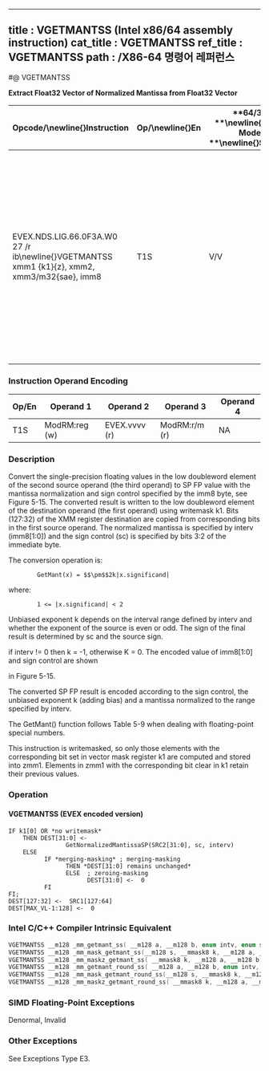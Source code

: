 ----------------------------
title : VGETMANTSS (Intel x86/64 assembly instruction)
cat_title : VGETMANTSS
ref_title : VGETMANTSS
path : /X86-64 명령어 레퍼런스
----------------------------
#@ VGETMANTSS

**Extract Float32 Vector of Normalized Mantissa from Float32 Vector**

|**Opcode/**\newline{}**Instruction**|**Op/**\newline{}**En**|**64/32 **\newline{}**bit Mode **\newline{}**Support**|**CPUID **\newline{}**Feature **\newline{}**Flag**|**Description**|
|------------------------------------|-----------------------|------------------------------------------------------|--------------------------------------------------|---------------|
|EVEX.NDS.LIG.66.0F3A.W0 27 /r ib\newline{}VGETMANTSS xmm1 {k1}{z}, xmm2, xmm3/m32{sae}, imm8|T1S|V/V|AVX512F|Extract the normalized mantissa from the low float32 element of xmm3/m32 using imm8 for sign control and mantissa interval normalization, store the mantissa to xmm1 under the writemask k1 and merge with the other elements of xmm2.|
### Instruction Operand Encoding


|Op/En|Operand 1|Operand 2|Operand 3|Operand 4|
|-----|---------|---------|---------|---------|
|T1S|ModRM:reg (w)|EVEX.vvvv (r)|ModRM:r/m (r)|NA|
### Description


Convert the single-precision floating values in the low doubleword element of the second source operand (the third operand) to SP FP value with the mantissa normalization and sign control specified by the imm8 byte, see Figure 5-15. The converted result is written to the low doubleword element of the destination operand (the first operand) using writemask k1. Bits (127:32) of the XMM register destination are copied from corresponding bits in the first source operand. The normalized mantissa is specified by interv (imm8[1:0]) and the sign control (sc) is specified by bits 3:2 of the immediate byte. 

The conversion operation is:

            GetMant(x) = $$\pm$$2k|x.significand|

where:

            1 <= |x.significand| < 2

Unbiased exponent k depends on the interval range defined by interv and whether the exponent of the source is even or odd. The sign of the final result is determined by sc and the source sign.

if interv != 0 then k = -1, otherwise K = 0. The encoded value of imm8[1:0] and sign control are shown 

in Figure 5-15.

The converted SP FP result is encoded according to the sign control, the unbiased exponent k (adding bias) and a mantissa normalized to the range specified by interv.

The GetMant() function follows Table 5-9 when dealing with floating-point special numbers.

This instruction is writemasked, so only those elements with the corresponding bit set in vector mask register k1 are computed and stored into zmm1. Elements in zmm1 with the corresponding bit clear in k1 retain their previous values.


### Operation
#### VGETMANTSS (EVEX encoded version) 
```info-verb
IF k1[0] OR *no writemask*
    THEN DEST[31:0]  <-
                GetNormalizedMantissaSP(SRC2[31:0], sc, interv)
    ELSE 
          IF *merging-masking* ; merging-masking
                THEN *DEST[31:0] remains unchanged*
                ELSE  ; zeroing-masking
                      DEST[31:0]  <-  0
          FI
FI;
DEST[127:32] <-   SRC1[127:64] 
DEST[MAX_VL-1:128] <-   0
```

### Intel C/C++ Compiler Intrinsic Equivalent

```cpp
VGETMANTSS __m128 _mm_getmant_ss( __m128 a, __m128 b, enum intv, enum sgn);
VGETMANTSS __m128 _mm_mask_getmant_ss(__m128 s, __mmask8 k, __m128 a, __m128 b, enum intv, enum sgn);
VGETMANTSS __m128 _mm_maskz_getmant_ss( __mmask8 k, __m128 a, __m128 b, enum intv, enum sgn);
VGETMANTSS __m128 _mm_getmant_round_ss( __m128 a, __m128 b, enum intv, enum sgn, int r);
VGETMANTSS __m128 _mm_mask_getmant_round_ss(__m128 s, __mmask8 k, __m128 a, __m128 b, enum intv, enum sgn, int r);
VGETMANTSS __m128 _mm_maskz_getmant_round_ss( __mmask8 k, __m128 a, __m128 b, enum intv, enum sgn, int r);
```
### SIMD Floating-Point Exceptions


Denormal, Invalid

### Other Exceptions


See Exceptions Type E3.


